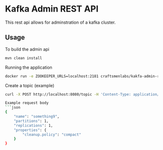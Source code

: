# Kafka Admin REST API

This rest api allows for adminstration of a kafka cluster.

## Usage

To build the admin api

```bash
mvn clean install
```
Running the application

```bash
docker run -e ZOOKEEPER_URLS=localhost:2181 craftsmenlabs/kakfa-admin-rest-api
```

Create a topic (example)

```bash
curl -X POST http://localhost:8080/topic -H 'Content-Type: application/json' -d '{"name":"something10","partitions":1,"replications":1,"properties":{"cleanup.policy":"compact"}}'```

Example request body
```json
{
    "name": "something9",
    "partitions": 1,
    "replications": 1,
    "properties": {
        "cleanup.policy": "compact"
    }
}
```
